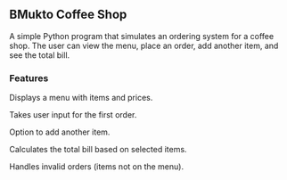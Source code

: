## BMukto Coffee Shop

A simple Python program that simulates an ordering system for a coffee shop. The user can view the menu, place an order, add another item, and see the total bill.

### Features

Displays a menu with items and prices.

Takes user input for the first order.

Option to add another item.

Calculates the total bill based on selected items.

Handles invalid orders (items not on the menu).



